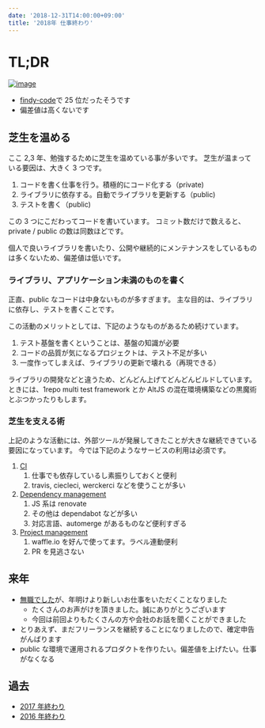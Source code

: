 ```yaml
---
date: '2018-12-31T14:00:00+09:00'
title: '2018年 仕事終わり'
---
```


# TL;DR

[![image](/_rjyhayX.jpg)](https://twitter.com/9renpoto/status/1075281116548849664)

- [findy-code](https://findy-code.io/)で 25 位だったそうです
- 偏差値は高くないです

## 芝生を温める

ここ 2,3 年、勉強するために芝生を温めている事が多いです。
芝生が温まっている要因は、大きく 3 つです。

1. コードを書く仕事を行う。積極的にコード化する（private)
1. ライブラリに依存する。自動でライブラリを更新する（public)
1. テストを書く（public)

この 3 つにこだわってコードを書いています。 コミット数だけで数えると、private /
public の数は同数ほどです。

個人で良いライブラリを書いたり、公開や継続的にメンテナンスをしているものは多くないため、偏差値は低いです。

### ライブラリ、アプリケーション未満のものを書く

正直、public なコードは中身ないものが多すぎます。
主な目的は、ライブラリに依存し、テストを書くことです。

この活動のメリットとしては、下記のようなものがあるため続けています。

1. テスト基盤を書くということは、基盤の知識が必要
1. コードの品質が気になるプロジェクトは、テスト不足が多い
1. 一度作ってしまえば、ライブラリの更新で壊れる（再現できる）

ライブラリの開発などと違うため、どんどん上げてどんどんビルドしています。
ときには、1repo multi test framework とか AltJS
の混在環境構築などの黒魔術とぶつかったりもします。

### 芝生を支える術

上記のような活動には、外部ツールが発展してきたことが大きな継続できている要因になっています。
今では下記のようなサービスの利用は必須です。

1. [CI](https://github.com/marketplace/category/continuous-integration)
   1. 仕事でも依存しているし素振りしておくと便利
   1. travis, ciecleci, werckerci などを使うことが多い
1. [Dependency management](https://github.com/marketplace/category/dependency-management)
   1. JS 系は renovate
   1. その他は dependabot などが多い
   1. 対応言語、automerge があるものなど便利すぎる
1. [Project management](https://github.com/marketplace/category/project-management)
   1. waffle.io を好んで使ってます。ラベル連動便利
   1. PR を見逃さない

## 来年

- [無職でした](https://9renpoto.win/2018/10/31/goodbye/)が、年明けより新しいお仕事をいただくことなりました
  - たくさんのお声がけを頂きました。誠にありがとうございます
  - 今回は前回よりもたくさんの方や会社のお話を聞くことができました
- とりあえず、まだフリーランスを継続することになりましたので、確定申告がんばります
- public
  な環境で運用されるプロダクトを作りたい。偏差値を上げたい。仕事がなくなる

## 過去

- [2017 年終わり](https://9renpoto.win/2017/12/31/2017-end/)
- [2016 年終わり](https://9renpoto.win/2017/01/01/2016/)
